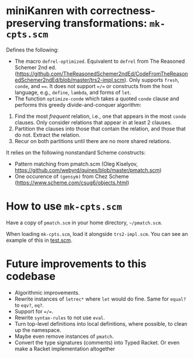 # miniKanren with correctness-preserving transformations: `mk-cpts.scm`

Defines the following:
* The macro `defrel-optimized`. Equivalent to `defrel` from The Reasoned Schemer 2nd ed. (https://github.com/TheReasonedSchemer2ndEd/CodeFromTheReasonedSchemer2ndEd/blob/master/trs2-impl.scm). Only supports `fresh`, `conde`, and `==`. It does not support `=/=` or constructs from the host language, e.g., `define`, `lambda`, and forms of `let`.
* The function `optimize-conde` which takes a quoted `conde` clause and performs this greedy divide-and-conquer algorithm:
1. Find the most *frequent* relation, i.e., one that appears in the most `conde` clauses. Only consider relations that appear in at least 2 clauses.
2. Partition the clauses into those that contain the relation, and those that do not. Extract the relation.
3. Recur on both partitions until there are no more shared relations.

It relies on the following nonstandard Scheme constructs:
* Pattern matching from pmatch.scm (Oleg Kiselyov, https://github.com/webyrd/quines/blob/master/pmatch.scm)
* One occurence of `(gensym)` from Chez Scheme (https://www.scheme.com/csug6/objects.html)

# How to use `mk-cpts.scm`
Have a copy of `pmatch.scm` in your home directory, `~/pmatch.scm`.

When loading `mk-cpts.scm`, load it alongside `trs2-impl.scm`. You can see an example of this in [test.scm](test.scm).

# Future improvements to this codebase
* Algorithmic improvements.
* Rewrite instances of `letrec*` where `let` would do fine. Same for `equal?` to `eqv?`, `eq?`.
* Support for `=/=`.
* Rewrite `syntax-rules` to not use `eval`.
* Turn top-level definitions into local definitions, where possible, to clean up the namespace.
* Maybe even remove instances of `pmatch`.
* Convert the type signatures (comments) into Typed Racket. Or even make a Racket implementation altogether